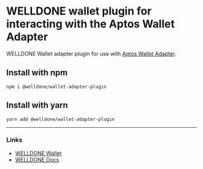 # WELLDONE wallet plugin for interacting with the Aptos Wallet Adapter

WELLDONE Wallet adapter plugin for use with [Aptos Wallet Adapter](https://github.com/aptos-labs/aptos-wallet-adapter).

## Install with npm
```
npm i @welldone/wallet-adapter-plugin
```

## Install with yarn
```
yarn add @welldone/wallet-adapter-plugin
```

---

### Links
* [WELLDONE Wallet](https://chrome.google.com/webstore/detail/welldone-wallet-for-multi/bmkakpenjmcpfhhjadflneinmhboecjf)
* [WELLDONE Docs](https://docs.welldonestudio.io/)
